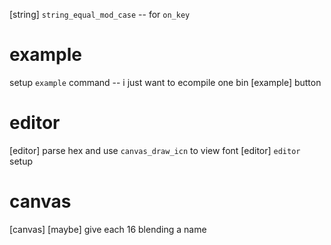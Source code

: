 [string] `string_equal_mod_case` -- for `on_key`

# example

setup `example` command -- i just want to ecompile one bin
[example] button

# editor

[editor] parse hex and use `canvas_draw_icn` to view font
[editor] `editor` setup

# canvas

[canvas] [maybe] give each 16 blending a name
